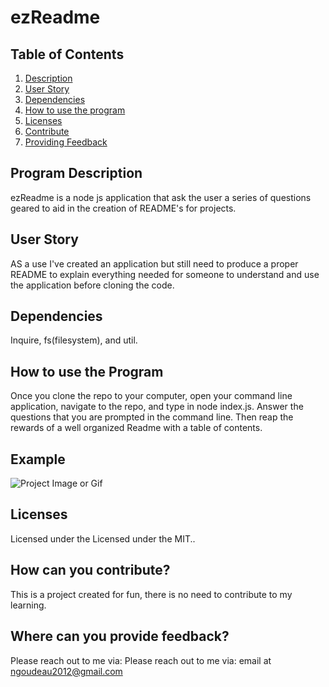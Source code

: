 # ezReadme

## Table of Contents
1. [Description](#program-description)
2. [User Story](#user-story)
3. [Dependencies](#dependencies)
4. [How to use the program](#how-to-use-the-program)
5. [Licenses](#licenses)
6. [Contribute](#how-can-you-contribute?)
7. [Providing Feedback](#where-can-you-provide-feedback?)
    
## Program Description
ezReadme is a node js application that ask the user a series of questions geared to aid in the creation of README's for projects.
    
## User Story
AS a use I've created an application but still need to produce a proper README to explain everything needed for someone to understand and use the application before cloning the code.
    
## Dependencies
Inquire, fs(filesystem), and util.
    
## How to use the Program
Once you clone the repo to your computer, open your command line application, navigate to the repo, and type in node index.js. Answer the questions that you are prompted in the command line. Then reap the rewards of a well organized Readme with a table of contents.

## Example
![Project Image or Gif](./assets/readme.gif)
    
## Licenses
Licensed under the Licensed under the MIT..
    
## How can you contribute?
This is a project created for fun, there is no need to contribute to my learning.
    
## Where can you provide feedback?
Please reach out to me via: Please reach out to me via: email at ngoudeau2012@gmail.com
  
  